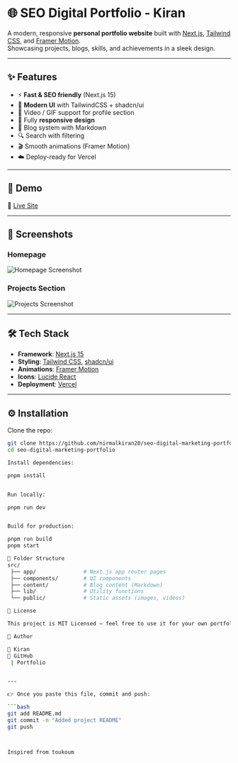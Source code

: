 # 🌐 SEO Digital Portfolio - Kiran

A modern, responsive **personal portfolio website** built with [Next.js](https://nextjs.org/), [Tailwind CSS](https://tailwindcss.com/), and [Framer Motion](https://www.framer.com/motion/).  
Showcasing projects, blogs, skills, and achievements in a sleek design.

---

## ✨ Features

- ⚡ **Fast & SEO friendly** (Next.js 15)
- 🎨 **Modern UI** with TailwindCSS + shadcn/ui
- 🎥 Video / GIF support for profile section
- 📱 Fully **responsive design**
- 📝 Blog system with Markdown
- 🔍 Search with filtering
- 🎬 Smooth animations (Framer Motion)
- ☁️ Deploy-ready for Vercel

---

## 🚀 Demo

🔗 [Live Site](https://seo-digital-marketing-portfolio.vercel.app/) 

---

## 📸 Screenshots

### Homepage
![Homepage Screenshot](docs/homepage.png)

### Projects Section
![Projects Screenshot](docs/projects.png)

---

## 🛠️ Tech Stack

- **Framework**: [Next.js 15](https://nextjs.org/)
- **Styling**: [Tailwind CSS](https://tailwindcss.com/), [shadcn/ui](https://ui.shadcn.com/)
- **Animations**: [Framer Motion](https://www.framer.com/motion/)
- **Icons**: [Lucide React](https://lucide.dev/)
- **Deployment**: [Vercel](https://vercel.com/)

---

## ⚙️ Installation

Clone the repo:

```bash
git clone https://github.com/nirmalkiran20/seo-digital-marketing-portfolio.git
cd seo-digital-marketing-portfolio

Install dependencies:

pnpm install


Run locally:

pnpm run dev


Build for production:

pnpm run build
pnpm start

📂 Folder Structure
src/
 ├── app/               # Next.js app router pages
 ├── components/        # UI components
 ├── content/           # Blog content (Markdown)
 ├── lib/               # Utility functions
 └── public/            # Static assets (images, videos)

📜 License

This project is MIT Licensed — feel free to use it for your own portfolio.

🙌 Author

👤 Kiran
🔗 GitHub
 | Portfolio


---

👉 Once you paste this file, commit and push:

```bash
git add README.md
git commit -m "Added project README"
git push



Inspired from toukoum
